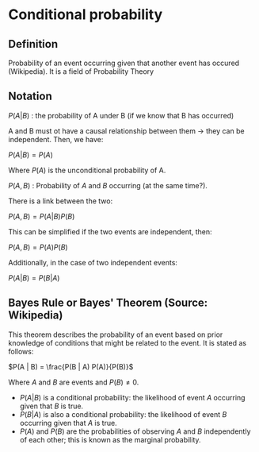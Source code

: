 # Conditional probability

## Definition 
Probability of an event occurring given that another event has occured (Wikipedia). It is a field of Probability Theory

## Notation

$P(A | B)$ : the probability of A under B (if we know that B has occurred)

A and B must ot have a causal relationship between them -> they can be independent. Then, we have:

$P(A | B) = P(A)$

Where $P(A)$ is the unconditional probability of A.

$P(A, B)$ : Probability of $A$ and $B$ occurring (at the same time?).

There is a link between the two:

$P(A, B) = P(A | B) P(B)$

This can be simplified if the two events are independent, then:

$P(A, B) = P(A) P(B)$

Additionally, in the case of two independent events:

$P(A | B) = P(B | A)$

## Bayes Rule or Bayes' Theorem (Source: Wikipedia)

This theorem describes the probability of an event based on prior knowledge of conditions that might be related to the event. It is stated as follows:

$P(A | B) = \frac{P(B | A) P(A)}{P(B)}$

Where $A$ and $B$ are events and $P(B) \neq 0$.

- $P(A | B)$ is a conditional probability: the likelihood of event $A$ occurring given that $B$ is true.
- $P(B | A)$ is also a conditional probability: the likelihood of event $B$ occurring given that $A$ is true.
- $P(A)$ and $P(B)$ are the probabilities of observing $A$ and $B$ independently of each other; this is known as the marginal probability.

